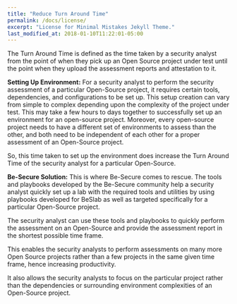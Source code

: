 ```yaml
---
title: "Reduce Turn Around Time"
permalink: /docs/license/
excerpt: "License for Minimal Mistakes Jekyll Theme."
last_modified_at: 2018-01-10T11:22:01-05:00
---
```


The Turn Around Time is defined as the time taken by a security analyst from the point of when they pick up an Open Source project under test until the point when they upload the assessment reports and attestation to it.

**Setting Up Environment:**
For a security analyst to perform the security assessment of a particular Open-Source project, it requires certain tools, dependencies, and configurations to be set up. This setup creation can vary from simple to complex depending upon the complexity of the project under test. This may take a few hours to days together to successfully set up an environment for an open-source project. Moreover, every open-source project needs to have a different set of environments to assess than the other, and both need to be independent of each other for a proper assessment of an Open-Source project.

So, this time taken to set up the environment does increase the Turn Around Time of the security analyst for a particular Open-Source.

**Be-Secure Solution:**
This is where Be-Secure comes to rescue. The tools and playbooks developed by the Be-Secure community help a security analyst quickly set up a lab with the required tools and utilities by using playbooks developed for BeSlab as well as targeted specifically for a particular Open-Source project.

The security analyst can use these tools and playbooks to quickly perform the assessment on an Open-Source and provide the assessment report in the shortest possible time frame.

This enables the security analysts to perform assessments on many more Open Source projects rather than a few projects in the same given time frame, hence increasing productivity.

It also allows the security analysts to focus on the particular project rather than the dependencies or surrounding environment complexities of an Open-Source project.
